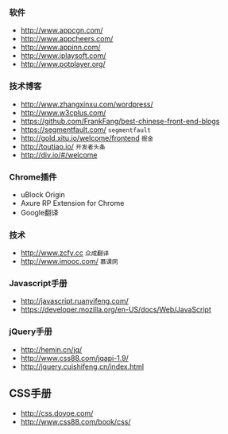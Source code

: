 ### 软件
- http://www.appcgn.com/
- http://www.appcheers.com/
- http://www.appinn.com/
- http://www.iplaysoft.com/
- http://www.potplayer.org/

### 技术博客
- http://www.zhangxinxu.com/wordpress/
- http://www.w3cplus.com/
- https://github.com/FrankFang/best-chinese-front-end-blogs
- https://segmentfault.com/ `segmentfault`
- http://gold.xitu.io/welcome/frontend `掘金`
- http://toutiao.io/ `开发者头条`
- http://div.io/#/welcome 

### Chrome插件
- uBlock Origin
- Axure RP Extension for Chrome
- Google翻译

### 技术
- http://www.zcfy.cc `众成翻译`
- http://www.imooc.com/ `慕课网`

### Javascript手册
- http://javascript.ruanyifeng.com/
- https://developer.mozilla.org/en-US/docs/Web/JavaScript

### jQuery手册
- http://hemin.cn/jq/
- http://www.css88.com/jqapi-1.9/
- http://jquery.cuishifeng.cn/index.html

## CSS手册
- http://css.doyoe.com/
- http://www.css88.com/book/css/
